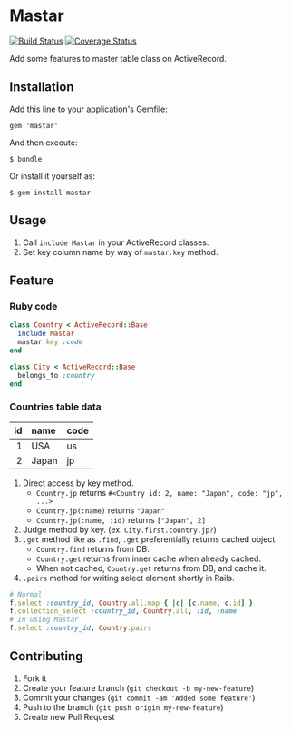 # Mastar

[![Build Status](https://secure.travis-ci.org/pinzolo/mastar.png)](http://travis-ci.org/pinzolo/mastar)
[![Coverage Status](https://coveralls.io/repos/pinzolo/mastar/badge.png)](https://coveralls.io/r/pinzolo/mastar)

Add some features to master table class on ActiveRecord.

## Installation

Add this line to your application's Gemfile:

    gem 'mastar'

And then execute:

    $ bundle

Or install it yourself as:

    $ gem install mastar

## Usage

1. Call `include Mastar` in your ActiveRecord classes.
2. Set key column name by way of `mastar.key` method.

## Feature

### Ruby code

```ruby
class Country < ActiveRecord::Base
  include Mastar
  mastar.key :code
end

class City < ActiveRecord::Base
  belongs_to :country
end
```
### Countries table data

| id | name | code |
|---:|:-----|:-----|
|1   |USA   |us    |
|2   |Japan |jp    |

1. Direct access by key method.  
    * `Country.jp` returns `#<Country id: 2, name: "Japan", code: "jp", ...>`
    * `Country.jp(:name)` returns `"Japan"`
    * `Country.jp(:name, :id)` returns `["Japan", 2]`
2. Judge method by key. (ex. `City.first.country.jp?`)
3. `.get` method like as `.find`, `.get` preferentially returns cached object.
    * `Country.find` returns from DB.
    * `Country.get` returns from inner cache when already cached.
    * When not cached, `Country.get` returns from DB, and cache it.
4. `.pairs` method for writing select element shortly in Rails.
```ruby 
# Normal
f.select :country_id, Country.all.map { |c| [c.name, c.id] }
f.collection_select :country_id, Country.all, :id, :name
# In using Mastar
f.select :country_id, Country.pairs
```

## Contributing

1. Fork it
2. Create your feature branch (`git checkout -b my-new-feature`)
3. Commit your changes (`git commit -am 'Added some feature'`)
4. Push to the branch (`git push origin my-new-feature`)
5. Create new Pull Request
